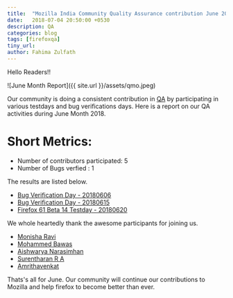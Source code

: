 ```yaml
---
title:  "Mozilla India Community Quality Assurance contribution June 2018"
date:   2018-07-04 20:50:00 +0530
description: QA
categories: blog
tags: [firefoxqa]
tiny_url:
author: Fahima Zulfath
---
```


Hello Readers!!

![June Month Report]({{ site.url }}/assets/qmo.jpeg)

Our community is doing a consistent contribution in [QA](http://quality.mozilla.org/) by participating in various testdays and bug verifications days. Here is a report on our QA activities during June Month 2018.

Short Metrics:
=============
- Number of contributors participated: 5
- Number of Bugs verfied : 1


The results are listed below.

- [Bug Verification Day - 20180606](https://public.etherpad-mozilla.org/p/MozillaIN_QA_Bug_Verification_Day_20180606)
- [Bug Verification Day - 20180615](https://public.etherpad-mozilla.org/p/MozillaIN_QA_Bug_Verification_Day_20180620)
- [Firefox 61 Beta 14 Testday - 20180620](https://quality.mozilla.org/2018/06/firefox-61-beta-14-testday-results/)

We whole heartedly thank the awesome participants for joining us.

- [Monisha Ravi](https://twitter.com/)
- [Mohammed Bawas](https://twitter.com/)
- [Aishwarya Narasimhan](https://twitter.com/)
- [Surentharan R A](https://twitter.com/surentharan7)
- [Amrithavenkat](https://twitter.com/)


Thats's all for June. 
Our community will continue our contributions to Mozilla and help firefox to become better than ever.
